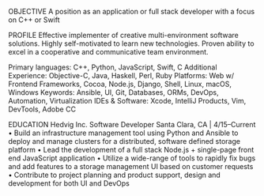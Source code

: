 OBJECTIVE
A position as an application or full stack developer with a focus on C++ or Swift

PROFILE
Effective implementer of creative multi-environment software solutions. 
Highly self-motivated to learn new technologies. 
Proven ability to excel in a cooperative and communicative team environment.

Primary languages: C++, Python, JavaScript, Swift, C
Additional Experience: Objective-C, Java, Haskell, Perl, Ruby
Platforms: Web w/ Frontend Frameworks, Cocoa, Node.js, Django, Shell, Linux, macOS, Windows
Keywords: Ansible, UI, Git, Databases, ORMs, DevOps, Automation, Virtualization 
IDEs & Software: Xcode, IntelliJ Products, Vim, DevTools, Adobe CC

EDUCATION
Hedvig Inc.
Software Developer Santa Clara, CA | 4/15–Current
• Build an infrastructure management tool using Python and Ansible to deploy and manage clusters for a distributed, software defined storage platform
• Lead the development of a full stack Node.js + single-page front end JavaScript application
• Utilize a wide-range of tools to rapidly fix bugs and add features to a storage management UI based on customer requests
• Contribute to project planning and product support, design and development for both UI and DevOps
